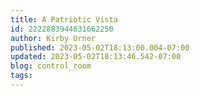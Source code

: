 ```yaml
---
title: A Patriotic Vista
id: 2222883944631662250
author: Kirby Urner
published: 2023-05-02T18:13:00.004-07:00
updated: 2023-05-02T18:13:46.542-07:00
blog: control_room
tags: 
---
```


[](https://www.flickr.com/photos/kirbyurner/52866209525/in/datetaken/)

[](https://www.flickr.com/photos/kirbyurner/52866258468/in/datetaken/)